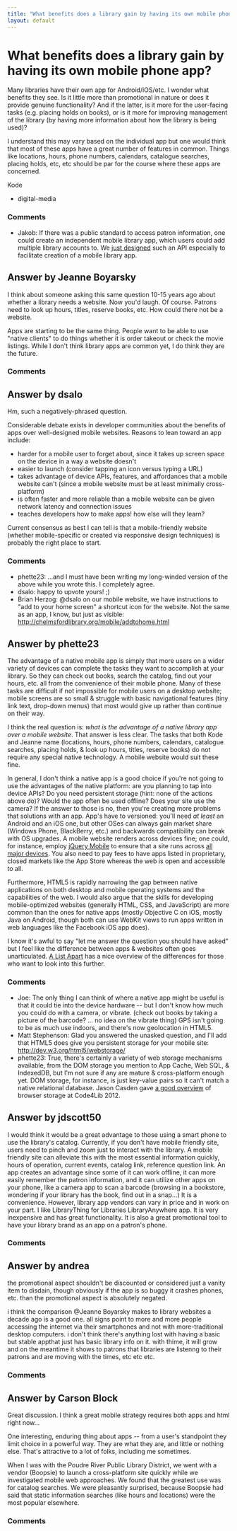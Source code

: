 ```yaml
---
title: "What benefits does a library gain by having its own mobile phone app?"
layout: default
---
```

What benefits does a library gain by having its own mobile phone app?
=====================
Many libraries have their own app for Android/iOS/etc. I wonder what
benefits they see. Is it little more than promotional in nature or does
it provide genuine functionality? And if the latter, is it more for the
user-facing tasks (e.g. placing holds on books), or is it more for
improving management of the library (by having more information about
how the library is being used)?

I understand this may vary based on the individual app but one would
think that most of these apps have a great number of features in common.
Things like locations, hours, phone numbers, calendars, catalogue
searches, placing holds, etc, etc should be par for the course where
these apps are concerned.

Kode

<ul class="tags"><li class="tag">digital-media</li></ul>

### Comments ###
* Jakob: If there was a public standard to access patron information, one could
create an independent mobile library app, which users could add multiple
library accounts to. We [just
designed](http://jakoblog.de/2012/05/29/first-draft-of-patrons-account-information-api-paia/)
such an API especially to facilitate creation of a mobile library app.


Answer by Jeanne Boyarsky
----------------
I think about someone asking this same question 10-15 years ago about
whether a library needs a website. Now you'd laugh. Of course. Patrons
need to look up hours, titles, reserve books, etc. How could there not
be a website.

Apps are starting to be the same thing. People want to be able to use
"native clients" to do things whether it is order takeout or check the
movie listings. While I don't think library apps are common yet, I do
think they are the future.

### Comments ###

Answer by dsalo
----------------
Hm, such a negatively-phrased question.

Considerable debate exists in developer communities about the benefits
of apps over well-designed mobile websites. Reasons to lean toward an
app include:

-   harder for a mobile user to forget about, since it takes up screen
    space on the device in a way a website doesn't
-   easier to launch (consider tapping an icon versus typing a URL)
-   takes advantage of device APIs, features, and affordances that a
    mobile website can't (since a mobile website must be at least
    minimally cross-platform)
-   is often faster and more reliable than a mobile website can be given
    network latency and connection issues
-   teaches developers how to make apps! how else will they learn?

Current consensus as best I can tell is that a mobile-friendly website
(whether mobile-specific or created via responsive design techniques) is
probably the right place to start.

### Comments ###
* phette23: ...and I must have been writing my long-winded version of the above
while you wrote this. I completely agree.
* dsalo: happy to upvote yours! ;)
* Brian Herzog: @dsalo on our mobile website, we have instructions to "add to your home
screen" a shortcut icon for the website. Not the same as an app, I know,
but just as visible: http://chelmsfordlibrary.org/mobile/addtohome.html

Answer by phette23
----------------
The advantage of a native mobile app is simply that more users on a
wider variety of devices can complete the tasks they want to accomplish
at your library. So they can check out books, search the catalog, find
out your hours, etc. all from the convenience of their mobile phone.
Many of these tasks are difficult if not impossible for mobile users on
a desktop website; mobile screens are so small & struggle with basic
navigational features (tiny link text, drop-down menus) that most would
give up rather than continue on their way.

I think the real question is: *what is the advantage of a native library
app over a mobile website*. That answer is less clear. The tasks that
both Kode and Jeanne name (locations, hours, phone numbers, calendars,
catalogue searches, placing holds, & look up hours, titles, reserve
books) do not require any special native technology. A mobile website
would suit these fine.

In general, I don't think a native app is a good choice if you're not
going to use the advantages of the native platform: are you planning to
tap into device APIs? Do you need persistent storage (hint: none of the
actions above do)? Would the app often be used offline? Does your site
use the camera? If the answer to those is no, then you're creating more
problems that solutions with an app. App's have to versioned: you'll
need *at least* an Android and an iOS one, but other OSes can always
gain market share (Windows Phone, BlackBerry, etc.) and backwards
compatibility can break with OS upgrades. A mobile website renders
across devices fine; one could, for instance, employ [jQuery
Mobile](http://jquerymobile.com/) to ensure that a site runs across [all
major devices](http://jquerymobile.com/gbs/). You also need to pay fees
to have apps listed in proprietary, closed markets like the App Store
whereas the web is open and accessible to all.

Furthermore, HTML5 is rapidly narrowing the gap between native
applications on both desktop and mobile operating systems and the
capabilities of the web. I would also argue that the skills for
developing mobile-optimized websites (generally HTML, CSS, and
JavaScript) are more common than the ones for native apps (mostly
Objective C on iOS, mostly Java on Android, though both can use WebKit
views to run apps written in web languages like the Facebook iOS app
does).

I know it's awful to say "let me answer the question you should have
asked" but I feel like the difference between apps & websites often goes
unarticulated. [A List
Apart](http://www.alistapart.com/articles/apps-vs-the-web/) has a nice
overview of the differences for those who want to look into this
further.

### Comments ###
* Joe: The only thing I can think of where a native app might be useful is that
it could tie into the device hardware -- but I don't know how much you
could do with a camera, or vibrate. (check out books by taking a picture
of the barcode? ... no idea on the vibrate thing) GPS isn't going to be
as much use indoors, and there's now geolocation in HTML5.
* Matt Stephenson: Glad you answered the unasked question, and I'll add that HTML5 does
give you persistent storage for your mobile site:
http://dev.w3.org/html5/webstorage/
* phette23: True, there's certainly a variety of web storage mechanisms available,
from the DOM storage you mention to App Cache, Web SQL, & IndexedDB, but
I'm not sure if any are mature & cross-platform enough yet. DOM storage,
for instance, is just key-value pairs so it can't match a native
relational database. Jason Casden gave [a good
overview](http://www.slideshare.net/casden/inbrowser-storage-and-me) of
browser storage at Code4Lib 2012.

Answer by jdscott50
----------------
I would think it would be a great advantage to those using a smart phone
to use the library's catalog. Currently, if you don't have mobile
friendly site, users need to pinch and zoom just to interact with the
library. A mobile friendly site can alleviate this with the most
essential information quickly, hours of operation, current events,
catalog link, reference question link. An app creates an advantage since
some of it can work offline, it can more easily remember the patron
information, and it can utilize other apps on your phone, like a camera
app to scan a barcode (browsing in a bookstore, wondering if your
library has the book, find out in a snap...) It is a convenience.
However, library app vendors can vary in price and in work on your part.
I like LibraryThing for Libraries LibraryAnywhere app. It is very
inexpensive and has great functionality. It is also a great promotional
tool to have your library brand as an app on a patron's phone.

### Comments ###

Answer by andrea
----------------
the promotional aspect shouldn't be discounted or considered just a
vanity item to disdain, though obviously if the app is so buggy it
crashes phones, etc. than the promotional aspect is absolutely negated.

i think the comparison @Jeanne Boyarsky makes to library websites a
decade ago is a good one. all signs point to more and more people
accessing the internet via their smartphones and not with
more-traditional desktop computers. i don't think there's anything lost
with having a basic but stable appthat just has basic library info on
it. with thime, it will grow and on the meantime it shows to patrons
that libraries are listenng to their patrons and are moving with the
times, etc etc etc.

### Comments ###

Answer by Carson Block
----------------
Great discussion. I think a great mobile strategy requires both apps and
html right now...

One interesting, enduring thing about apps -- from a user's standpoint
they limit choice in a powerful way. They are what they are, and little
or nothing else. That's attractive to a lot of folks, including me
sometimes.

When I was with the Poudre River Public Library District, we went with a
vendor (Boopsie) to launch a cross-platform site quickly while we
investigated mobile web approaches. We found that the greatest use was
for catalog searches. We were pleasantly surprised, because Boopsie had
said that static information searches (like hours and locations) were
the most popular elsewhere.

### Comments ###

